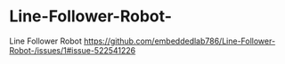 # Line-Follower-Robot-
Line Follower Robot 
https://github.com/embeddedlab786/Line-Follower-Robot-/issues/1#issue-522541226
